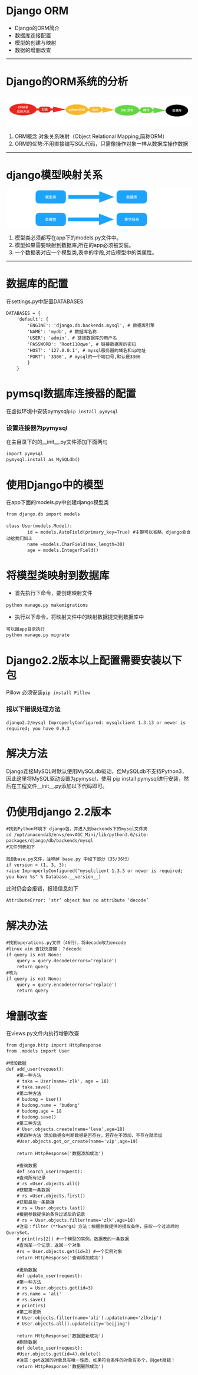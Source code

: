 # Django ORM
* Django的ORM简介
* 数据库连接配置
* 模型的创建与映射
* 数据的增删改查

-------------------------------------------------
# Django的ORM系统的分析
![Screenshot](img/Django_Orm.png)

1. ORM概念:对象关系映射（Object Relational Mapping,简称ORM）
2. ORM的优势:不用直接编写SQL代码，只需像操作对象一样从数据库操作数据

-------------------------------------------------
# django模型映射关系
![Screenshot](img/Djang_Orm01.png)

1. 模型类必须都写在app下的models.py文件中。
2. 模型如果需要映射到数据库,所在的app必须被安装。
3. 一个数据表对应一个模型类,表中的字段,对应模型中的类属性。

-------------------------------------------------
# 数据库的配置
在settings.py中配置DATABASES
```
DATABASES = {
    'default': {
        'ENGINE': 'django.db.backends.mysql', # 数据库引擎
        'NAME': 'mydb', # 数据库名称
        'USER': 'admin', # 链接数据库的用户名
        'PASSWORD': 'Root110qwe', # 链接数据库的密码
        'HOST': '127.0.0.1', # mysql服务器的域名和ip地址
        'PORT': '3306', # mysql的一个端口号,默认是3306
        }
    }
```
# pymsql数据库连接器的配置
在虚拟环境中安装pymysql`pip install pymysql`

### 设置连接器为pymysql
在主目录下的的__init__.py文件添加下面两句
```
import pymysql
pymysql.install_as_MySQLdb()
```
# 使用Django中的模型
在app下面的models.py中创建django模型类
```
from django.db import models

class User(models.Model):
        id = models.AutoField(primary_key=True) #主键可以省略，django会自动给我们加上
        name =models.CharField(max_length=30)
        age = models.IntegerField()
```
# 将模型类映射到数据库
* 首先执行下命令，要创建映射文件

`python manage.py makemigrations`

* 执行以下命令，将映射文件中的映射数据提交到数据库中

```
可以跟app目录执行
python manage.py migrate
```

# Django2.2版本以上配置需要安装以下包

Pillow 必须安装`pip install Pillow`

### 报以下错误处理方法
```
django2.2/mysql ImproperlyConfigured: mysqlclient 1.3.13 or newer is required; you have 0.9.3
```

# 解决方法
Django连接MySQL时默认使用MySQLdb驱动，但MySQLdb不支持Python3，因此这里将MySQL驱动设置为pymysql，使用 pip install pymysql进行安装，然后在工程文件__init__.py添加以下代码即可。

# 仍使用django 2.2版本
```
#找到Python环境下 django包，并进入到backends下的mysql文件夹
cd /opt/anaconda3/envs/envAGC_Mini/lib/python3.6/site-packages/django/db/backends/mysql
#文件列表如下

找到base.py文件，注释掉 base.py 中如下部分（35/36行）
if version < (1, 3, 3):
raise ImproperlyConfigured("mysqlclient 1.3.3 or newer is required; you have %s" % Database.__version__)
```
此时仍会会报错，报错信息如下
```
AttributeError: ‘str’ object has no attribute ‘decode’
```
# 解决办法
```
#找到operations.py文件（46行），将decode改为encode
#linux vim 查找快捷键：？decode
if query is not None:
    query = query.decode(errors='replace')
    return query
#改为
if query is not None:
    query = query.encode(errors='replace')
    return query
```
# 增删改查
在views.py文件内执行增删改查
```
from django.http import HttpResponse
from .models import User

#增加数据
def add_user(request):
    #第一种方法
    # taka = User(name='zlk', age = 18)
    # taka.save()
    #第二种方法
    # budong = User()
    # budong.name = 'budong'
    # budong.age = 18
    # budong.save()
    #第三种方法
    # User.objects.create(name='leva',age=18)
    #第四种方法 添加数据会判断数据是否存在，若存在不添加，不存在就添加
    #User.objects.get_or_create(name='vip',age=19)

    return HttpResponse('数据添加成功')

    #查询数据
    def search_user(request):
    #查询所有记录
    # rs =User.objects.all()
    #获取第一条数据
    # rs =User.objects.first()
    #获取最后一条数据
    # rs = User.objects.last()
    #根据参数提供的条件过滤后的记录
    # rs = User.objects.filter(name='zlk',age=18)
    #注意：filter（**kwargs）方法：根据参数提供的提取条件，获取一个过滤后的QuerySet。
    # print(rs[2]) #一个模型的实例，数据表的一条数据
    #查询某一个记录，返回一个对象
    #rs = User.objects.get(id=3) #一个实例对象
    return HttpResponse('查询添加成功')

    #更新数据
    def update_user(request):
    #第一种方法
    # rs = User.objects.get(id=3)
    # rs.name = 'ali'
    # rs.save()
    # print(rs)
    #第二种更新
    # User.objects.filter(name='ali').update(name='zlkvip')
    # User.objects.all().update(city='beijing')

    return HttpResponse('数据更新成功')
    #删除数据
    def delete_user(request):
    #User.objects.get(id=4).delete()
    #注意：get返回的对象具有唯一性质，如果符合条件的对象有多个，则get报错！
    return HttpResponse('数据删除成功')
```
